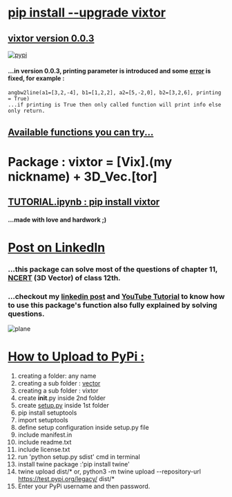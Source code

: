 # [pip install --upgrade vixtor](https://gist.github.com/imvickykumar999/2b165b2193f2fb0b5719976c86664d01#file-threedvector-py)

## [vixtor version 0.0.3](https://github.com/imvickykumar999/vixtor/tree/master/vector%20version%200.0.3/vixtor/threeDvector.py)

[![pypi](https://raw.githubusercontent.com/imvickykumar999/vixtor/master/screenshot%20vixtor%20version%200.0.3.png)](https://pypi.org/project/vixtor/)

#### ...in version 0.0.3, printing parameter is introduced and some [error](https://github.com/imvickykumar999/vixtor/blob/master/vector%20version%200.0.3/vixtor/threeDvector.py#L100) is fixed, for example : 
    angbw2line(a1=[3,2,-4], b1=[1,2,2], a2=[5,-2,0], b2=[3,2,6], printing = True)
    ...if printing is True then only called function will print info else only return.

## [Available functions you can try...](https://github.com/imvickykumar999/vixtor/blob/master/vector/vixtor/__init__.py)

# Package : vixtor = [Vix].(my nickname) + 3D_Vec.[tor]

## [TUTORIAL.ipynb : pip install vixtor](https://github.com/imvickykumar999/vixtor/blob/master/pip%20install%20vixtor%20version%200.0.2.ipynb)

#### ...made with love and hardwork ;)

# [Post on LinkedIn](https://www.linkedin.com/feed/update/urn:li:activity:6715639149992394752/)

### ...this package can solve most of the questions of chapter 11, [NCERT](https://github.com/imvickykumar999/vixtor/blob/master/NCERT-Books-for-class%2012-Maths-Chapter%2011.pdf) (3D Vector) of class 12th.

### ...checkout my [linkedin post](https://www.linkedin.com/feed/update/urn:li:activity:6715639149992394752/) and [YouTube Tutorial](https://www.youtube.com/watch?v=eeZB80pLPP8) to know how to use this package's function also fully explained by solving questions.

![plane](https://raw.githubusercontent.com/imvickykumar999/vixtor/master/vixtor.png)

# [How to Upload to PyPi :](https://github.com/fhamborg/news-please/wiki/PyPI---How-to-upload-a-new-version)

1. creating a folder: any name
2. creating a sub folder : [vector](https://github.com/imvickykumar999/vixtor/tree/master/vector%20version%200.0.2)
3. creating a sub folder : vixtor
4. create __init__.py inside 2nd folder
5. create [setup.py](https://github.com/imvickykumar999/vixtor/blob/master/vector%20version%200.0.2/setup.py) inside 1st folder
6. pip install setuptools
7. import setuptools
8. define setup configuration inside setup.py file
9. include manifest.in
10. include readme.txt
11. include license.txt
13. run 'python setup.py sdist' cmd in terminal
14. install twine package :'pip install twine'
15. twine upload dist/*
or, python3 -m twine upload --repository-url https://test.pypi.org/legacy/ dist/*
16. Enter your PyPi username and then password.

<!--
<!DOCTYPE html>
<html lang="en" dir="ltr">
  <head>
    <meta charset="utf-8">
    <title></title>
  </head>
  <body>
    <script
      src="https://gist.github.com/imvickykumar999/2b165b2193f2fb0b5719976c86664d01.js">
    </script>
  </body>
</html>
-->
